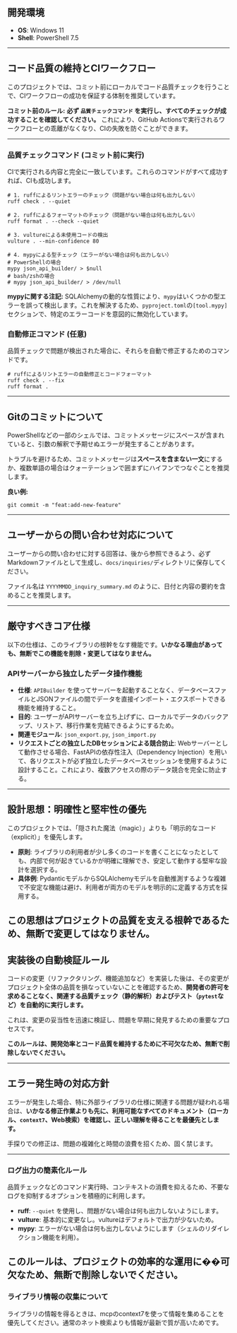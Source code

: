 ## 開発環境
- **OS**: Windows 11
- **Shell**: PowerShell 7.5

---

## コード品質の維持とCIワークフロー

このプロジェクトでは、コミット前にローカルでコード品質チェックを行うことで、CIワークフローの成功を保証する体制を推奨しています。

**コミット前のルール:**
**必ず `品質チェックコマンド` を実行し、すべてのチェックが成功することを確認してください。**
これにより、GitHub Actionsで実行されるワークフローとの乖離がなくなり、CIの失敗を防ぐことができます。

---

### 品質チェックコマンド (コミット前に実行)

CIで実行される内容と完全に一致しています。これらのコマンドがすべて成功すれば、CIも成功します。

```shell
# 1. ruffによるリントエラーのチェック（問題がない場合は何も出力しない）
ruff check . --quiet

# 2. ruffによるフォーマットのチェック（問題がない場合は何も出力しない）
ruff format . --check --quiet

# 3. vultureによる未使用コードの検出
vulture . --min-confidence 80

# 4. mypyによる型チェック（エラーがない場合は何も出力しない）
# PowerShellの場合
mypy json_api_builder/ > $null
# bash/zshの場合
# mypy json_api_builder/ > /dev/null
```

**mypyに関する注記:**
SQLAlchemyの動的な性質により、`mypy`はいくつかの型エラーを誤って検出します。これを解決するため、`pyproject.toml`の`[tool.mypy]`セクションで、特定のエラーコードを意図的に無効化しています。

### 自動修正コマンド (任意)

品質チェックで問題が検出された場合に、それらを自動で修正するためのコマンドです。

```shell
# ruffによるリントエラーの自動修正とコードフォーマット
ruff check . --fix
ruff format .
```
---
## Gitのコミットについて

PowerShellなどの一部のシェルでは、コミットメッセージにスペースが含まれていると、引数の解釈で予期せぬエラーが発生することがあります。

トラブルを避けるため、コミットメッセージは**スペースを含まない一文**にするか、複数単語の場合はクォーテーションで囲まずにハイフンでつなぐことを推奨します。

**良い例:**
```shell
git commit -m "feat:add-new-feature"
```
---
## ユーザーからの問い合わせ対応について

ユーザーからの問い合わせに対する回答は、後から参照できるよう、必ずMarkdownファイルとして生成し、`docs/inquiries/`ディレクトリに保存してください。

ファイル名は `YYYYMMDD_inquiry_summary.md` のように、日付と内容の要約を含めることを推奨します。

---
## 厳守すべきコア仕様

以下の仕様は、このライブラリの根幹をなす機能です。**いかなる理由があっても、無断でこの機能を削除・変更してはなりません。**

### APIサーバーから独立したデータ操作機能

-   **仕様**: `APIBuilder` を使ってサーバーを起動することなく、データベースファイルとJSONファイルの間でデータを直接インポート・エクスポートできる機能を維持すること。
-   **目的**: ユーザーがAPIサーバーを立ち上げずに、ローカルでデータのバックアップ、リストア、移行作業を完結できるようにするため。
-   **関連モジュール**: `json_export.py`, `json_import.py`
-   **リクエストごとの独立したDBセッションによる競合防止**: Webサーバーとして動作させる場合、FastAPIの依存性注入（Dependency Injection）を用いて、各リクエストが必ず独立したデータベースセッションを使用するように設計すること。これにより、複数アクセスの際のデータ競合を完全に防止する。

---
## 設計思想：明確性と堅牢性の優先

このプロジェクトでは、「隠された魔法（magic）」よりも「明示的なコード（explicit）」を優先します。

-   **原則**: ライブラリの利用者が少し多くのコードを書くことになったとしても、内部で何が起きているかが明確に理解でき、安定して動作する堅牢な設計を選択する。
-   **具体例**: PydanticモデルからSQLAlchemyモデルを自動推測するような複雑で不安定な機能は避け、利用者が両方のモデルを明示的に定義する方式を採用する。

**この思想はプロジェクトの品質を支える根幹であるため、無断で変更してはなりません。**
---
## 実装後の自動検証ルール

コードの変更（リファクタリング、機能追加など）を実装した後は、その変更がプロジェクト全体の品質を損なっていないことを確認するため、**開発者の許可を求めることなく、関連する品質チェック（静的解析）およびテスト（`pytest`など）を自動的に実行します。**

これは、変更の妥当性を迅速に検証し、問題を早期に発見するための重要なプロセスです。

**このルールは、開発効率とコード品質を維持するために不可欠なため、無断で削除しないでください。**

---
## エラー発生時の対応方針

エラーが発生した場合、特に外部ライブラリの仕様に関連する問題が疑われる場合は、**いかなる修正作業よりも先に、利用可能なすべてのドキュメント（ローカル、`context7`、Web検索）を確認し、正しい理解を得ることを最優先とします。**

手探りでの修正は、問題の複雑化と時間の浪費を招くため、固く禁じます。

---

### ログ出力の簡素化ルール

品質チェックなどのコマンド実行時、コンテキストの消費を抑えるため、不要なログを抑制するオプションを積極的に利用します。

- **ruff**: `--quiet` を使用し、問題がない場合は何も出力しないようにします。
- **vulture**: 基本的に変更なし。vultureはデフォルトで出力が少ないため。
- **mypy**: エラーがない場合は何も出力しないようにします（シェルのリダイレクション機能を利用）。

**このルールは、プロジェクトの効率的な運用に��可欠なため、無断で削除しないでください。**
---
### ライブラリ情報の収集について

ライブラリの情報を得るときは、mcpのcontext7を使って情報を集めることを優先してください。通常のネット検索よりも情報が最新で質が高いためです。
